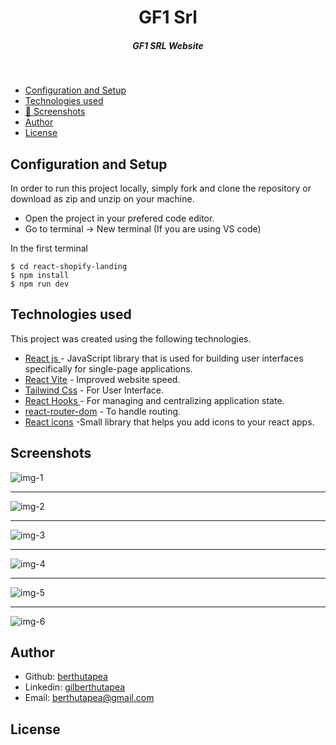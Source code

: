 <H1 align ="center" > GF1 Srl </h1>
<h5  align ="center"> 
GF1 SRL Website </h5>
<br/>

  * [Configuration and Setup](#configuration-and-setup)
  * [Technologies used](#technologies-used)
  * [📸 Screenshots](#screenshots)
  * [Author](#author)
  * [License](#license)



## Configuration and Setup

In order to run this project locally, simply fork and clone the repository or download as zip and unzip on your machine.

- Open the project in your prefered code editor.
- Go to terminal -> New terminal (If you are using VS code)

In the first terminal

```
$ cd react-shopify-landing
$ npm install 
$ npm run dev

```



##  Technologies used

This project was created using the following technologies.

- [React js ](https://www.npmjs.com/package/react) - JavaScript library that is used for building user interfaces specifically for single-page applications.
- [React Vite](https://vitejs.dev/guide/) - Improved website speed.
- [Tailwind Css](https://tailwindcss.com/) - For User Interface.
- [React Hooks  ](https://reactjs.org/docs/hooks-intro.html) - For managing and centralizing application state.
- [react-router-dom](https://www.npmjs.com/package/react-router-dom) - To handle routing.
- [React icons](https://react-icons.github.io/react-icons/) -Small library that helps you add icons  to your react apps.

 
 ##  Screenshots 

![img-1](https://user-images.githubusercontent.com/111676859/235677687-85c8711e-c68d-4946-84fc-b693c542ab2c.png)
---- -
![img-2](https://user-images.githubusercontent.com/111676859/235677696-19b7a4c3-5e0c-4325-9484-8aacf6de4197.png)
--- - 
![img-3](https://user-images.githubusercontent.com/111676859/235677700-f90556c4-904f-4a38-853c-bad6157a01d5.png)
--- - 
![img-4](https://user-images.githubusercontent.com/111676859/235677704-9181c659-cf70-428d-bd02-ebb86ce54eaa.png)
--- - 
![img-5](https://user-images.githubusercontent.com/111676859/235677711-1f9be054-db9f-425f-b24c-bee8700e6193.png)
--- - 
![img-6](https://user-images.githubusercontent.com/111676859/235677713-d2ee180f-5915-4d94-b562-aafcf917af8d.png)

## Author
- Github: [berthutapea](https://github.com/berthutapea)
- Linkedin: [gilberthutapea](https://www.linkedin.com/in/gilberthutapea/)
- Email: [berthutapea@gmail.com](mailto:berthutapea@gmail.com)

## License



